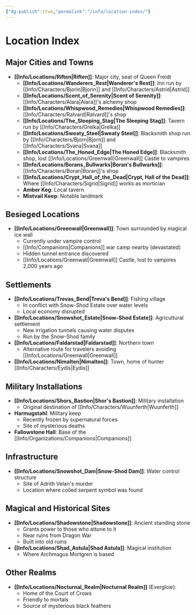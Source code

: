 ```yaml
---
{"dg-publish":true,"permalink":"/info/location-index/"}
---
```


# Location Index

## Major Cities and Towns
- **[[Info/Locations/Riften\|Riften]]**: Major city, seat of Queen Freidr
  - **[[Info/Locations/Wanderers_Rest\|Wanderer's Rest]]**: Inn run by [[Info/Characters/Bjorin\|Bjorin]] and [[Info/Characters/Astrid\|Astrid]]
  - **[[Info/Locations/Scent_of_Serenity\|Scent of Serenity]]**: [[Info/Characters/Alara\|Alara]]'s alchemy shop
  - **[[Info/Locations/Whispwood_Remedies\|Whispwood Remedies]]**: [[Info/Characters/Ralvard\|Ralvard]]'s shop
  - **[[Info/Locations/The_Sleeping_Stag\|The Sleeping Stag]]**: Tavern run by [[Info/Characters/Grelka\|Grelka]]
  - **[[Info/Locations/Sweaty_Steel\|Sweaty Steel]]**: Blacksmith shop run by [[Info/Characters/Bjorn\|Bjorn]] and [[Info/Characters/Svana\|Svana]]
  - **[[Info/Locations/The_Honed_Edge\|The Honed Edge]]**: Blacksmith shop, lost [[Info/Locations/Greenwall\|Greenwall]] Castle to vampires
  - **[[Info/Locations/Borans_Bullwarks\|Boran's Bullwarks]]**: [[Info/Characters/Boran\|Boran]]'s shop
  - **[[Info/Locations/Crypt_Hall_of_the_Dead\|Crypt, Hall of the Dead]]**: Where [[Info/Characters/Sigrid\|Sigrid]] works as mortician
  - **Amber Keg**: Local tavern
  - **Mistvail Keep**: Notable landmark

## Besieged Locations
- **[[Info/Locations/Greenwall\|Greenwall]]**: Town surrounded by magical ice wall
  - Currently under vampire control
  - [[Info/Companions\|Companions]] war camp nearby (devastated)
  - Hidden tunnel entrance discovered
  - [[Info/Locations/Greenwall\|Greenwall]] Castle, lost to vampires 2,000 years ago

## Settlements
- **[[Info/Locations/Trevas_Bend\|Treva's Bend]]**: Fishing village
  - In conflict with Snow-Shod Estate over water levels
  - Local economy disrupted
- **[[Info/Locations/Snowshot_Estate\|Snow-Shod Estate]]**: Agricultural settlement
  - New irrigation tunnels causing water disputes
  - Run by the Snow-Shod family
- **[[Info/Locations/Faldarstad\|Faldarstad]]**: Northern town
  - Alternative route for travelers avoiding [[Info/Locations/Greenwall\|Greenwall]]
- **[[Info/Locations/Nimalten\|Nimalten]]**: Town, home of hunter [[Info/Characters/Eydis\|Eydis]]

## Military Installations
- **[[Info/Locations/Shors_Bastion\|Shor's Bastion]]**: Military installation
  - Original destination of [[Info/Characters/Wuunferth\|Wuunferth]]
- **Harmugstahl**: Military keep
  - Recently frozen by supernatural forces
  - Site of mysterious deaths
- **Fallowstone Hall**: Base of the [[Info/Organizations/Companions\|Companions]]

## Infrastructure
- **[[Info/Locations/Snowshot_Dam\|Snow-Shod Dam]]**: Water control structure
  - Site of Adrith Velan's murder
  - Location where coiled serpent symbol was found

## Magical and Historical Sites
- **[[Info/Locations/Shadowstone\|Shadowstone]]**: Ancient standing stone
  - Grants power to those who attune to it
  - Near ruins from Dragon War
  - Built into old ruins
- **[[Info/Locations/Shad_Astula\|Shad Astula]]**: Magical institution
  - Where Archmagus Mortgren is based

## Other Realms
- **[[Info/Locations/Nocturnal_Realm\|Nocturnal Realm]]** (Everglow): 
  - Home of the Court of Crows
  - Friendly to mortals
  - Source of mysterious black feathers